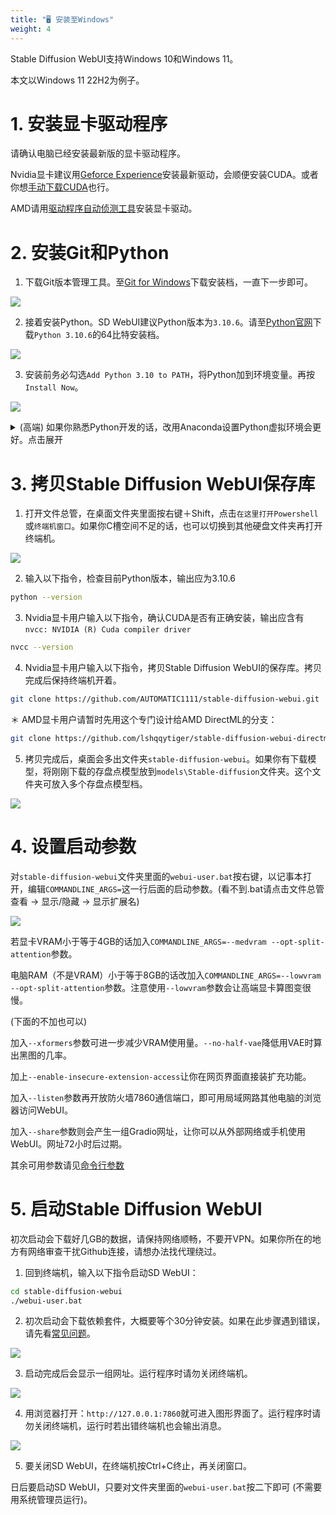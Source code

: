 ```yaml
---
title: "🖥️ 安装至Windows"
weight: 4
---
```


Stable Diffusion WebUI支持Windows 10和Windows 11。

本文以Windows 11 22H2为例子。


# 1. 安装显卡驱动程序

请确认电脑已经安装最新版的显卡驱动程序。

Nvidia显卡建议用[Geforce Experience](https://www.nvidia.com/zh-tw/geforce/geforce-experience/)安装最新驱动，会顺便安装CUDA。或者你想[手动下载CUDA](https://developer.nvidia.com/cuda-downloads)也行。

AMD请用[驱动程序自动侦测工具](https://www.amd.com/zh-hant/support/kb/faq/gpu-131)安装显卡驱动。


# 2. 安装Git和Python

1. 下载Git版本管理工具。至[Git for Windows](https://gitforwindows.org/)下载安装档，一直下一步即可。

![](../../../images/windows-installation-1.webp)

2. 接着安装Python。SD WebUI建议Python版本为`3.10.6`。请至[Python官网](https://www.python.org/downloads/release/python-3106/)下载`Python 3.10.6`的64比特安装档。

![](../../../images/windows-installation-2.webp)

3. 安装前务必勾选`Add Python 3.10 to PATH`，将Python加到环境变量。再按`Install Now`。

![](../../../images/windows-installation-3.webp)

<details>

<summary>(高端) 如果你熟悉Python开发的话，改用Anaconda设置Python虚拟环境会更好。点击展开</summary>

Anaconda是针对数据科学打造的Python发行版，能管理一部电脑上的多重Python版本。如果之前已经装过旧版Python，不需要卸载。

如果选择以Anaconda来安装Stable Diffusion WebUI的依赖套件，那么日后就不能用Windows终端机运行`webui-user.bat`，而得使用Anaconda Prompt，除非你将conda加入环境变量。

1. 安装[Anaconda](https://www.anaconda.com/products/distribution)或[Miniconda](https://docs.conda.io/en/latest/miniconda.html#windows-installers)

2. 搜索应用程序列表，打开Anaconda Prompt

3. 切换至Stable Diffusion WebUI所在文件夹 (需先运行下一节的git clone指令)
```powershell
cd C:\user\user\Desktop\stable-diffusion-webui
```

4. 创建Pyhton 3.10.6的虚拟环境
```bash
conda create --name sdwebui python=3.10.6
```

5. 启动虚拟环境，然后再看下下节设置并启动`webui-user.bat`，安装Python依赖套件。
```bash
conda activate sdwebui
```

</details>


# 3. 拷贝Stable Diffusion WebUI保存库

1. 打开文件总管，在桌面文件夹里面按右键＋Shift，点击`在这里打开Powershell`或`终端机窗口`。如果你C槽空间不足的话，也可以切换到其他硬盘文件夹再打开终端机。

![](../../../images/windows-installation-4.webp)

2. 输入以下指令，检查目前Python版本，输出应为3.10.6
```bash
python --version
```

3. Nvidia显卡用户输入以下指令，确认CUDA是否有正确安装，输出应含有`nvcc: NVIDIA (R) Cuda compiler driver`
```bash
nvcc --version
```

4. Nvidia显卡用户输入以下指令，拷贝Stable Diffusion WebUI的保存库。拷贝完成后保持终端机开着。
```bash
git clone https://github.com/AUTOMATIC1111/stable-diffusion-webui.git
```

＊ AMD显卡用户请暂时先用这个专门设计给AMD DirectML的分支：
```bash
git clone https://github.com/lshqqytiger/stable-diffusion-webui-directml.git
```

5. 拷贝完成后，桌面会多出文件夹`stable-diffusion-webui`。如果你有下载模型，将刚刚下载的存盘点模型放到`models\Stable-diffusion`文件夹。这个文件夹可放入多个存盘点模型档。

![](../../../images/windows-installation-5.webp)


# 4. 设置启动参数

对`stable-diffusion-webui`文件夹里面的`webui-user.bat`按右键，以记事本打开，编辑`COMMANDLINE_ARGS=`这一行后面的启动参数。(看不到.bat请点击文件总管查看 → 显示/隐藏 → 显示扩展名)

![](../../../images/windows-installation-6.webp)

若显卡VRAM小于等于4GB的话加入`COMMANDLINE_ARGS=--medvram --opt-split-attention`参数。

电脑RAM（不是VRAM）小于等于8GB的话改加入`COMMANDLINE_ARGS=--lowvram --opt-split-attention`参数。注意使用`--lowvram`参数会让高端显卡算图变很慢。

(下面的不加也可以)

加入`--xformers`参数可进一步减少VRAM使用量。`--no-half-vae`降低用VAE时算出黑图的几率。

加上`--enable-insecure-extension-access`让你在网页界面直接装扩充功能。

加入`--listen`参数再开放防火墙7860通信端口，即可用局域网路其他电脑的浏览器访问WebUI。

加入`--share`参数则会产生一组Gradio网址，让你可以从外部网络或手机使用WebUI。网址72小时后过期。

其余可用参数请见[命令行参数](../installation/command-line-arguments-and-settings/)


# 5. 启动Stable Diffusion WebUI

初次启动会下载好几GB的数据，请保持网络顺畅，不要开VPN。如果你所在的地方有网络审查干扰Github连接，请想办法找代理绕过。

1. 回到终端机，输入以下指令启动SD WebUI：
```bash
cd stable-diffusion-webui
./webui-user.bat
```

2. 初次启动会下载依赖套件，大概要等个30分钟安装。如果在此步骤遇到错误，请先看[常见问题](../installation/errors/)。

![](../../../images/windows-installation-7.webp)

3. 启动完成后会显示一组网址。运行程序时请勿关闭终端机。

![](../../../images/windows-installation-8.webp)

4. 用浏览器打开：`http://127.0.0.1:7860`就可进入图形界面了。运行程序时请勿关闭终端机，运行时若出错终端机也会输出消息。

![](../../../images/windows-installation-9.webp)

5. 要关闭SD WebUI，在终端机按Ctrl+C终止，再关闭窗口。

日后要启动SD WebUI，只要对文件夹里面的`webui-user.bat`按二下即可 (不需要用系统管理员运行)。
